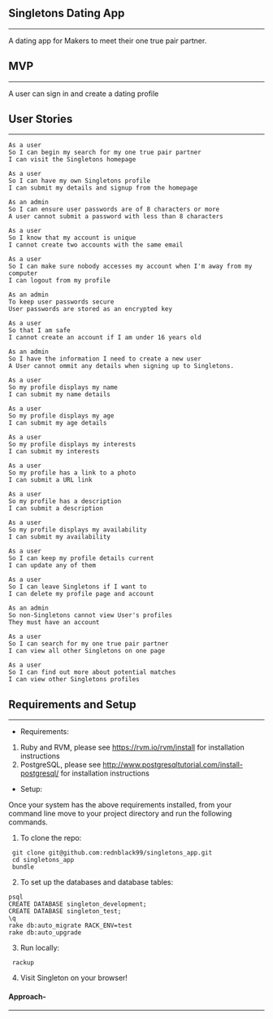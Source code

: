 ## Singletons Dating App
------------------------

A dating app for Makers to meet their one true pair partner.

## MVP
-------

A user can sign in and create a dating profile

## User Stories
---------------
```
As a user
So I can begin my search for my one true pair partner
I can visit the Singletons homepage

As a user
So I can have my own Singletons profile
I can submit my details and signup from the homepage

As an admin
So I can ensure user passwords are of 8 characters or more
A user cannot submit a password with less than 8 characters

As a user
So I know that my account is unique
I cannot create two accounts with the same email

As a user
So I can make sure nobody accesses my account when I'm away from my computer
I can logout from my profile

As an admin
To keep user passwords secure
User passwords are stored as an encrypted key

As a user
So that I am safe
I cannot create an account if I am under 16 years old

As an admin
So I have the information I need to create a new user
A User cannot ommit any details when signing up to Singletons.

As a user
So my profile displays my name
I can submit my name details

As a user
So my profile displays my age
I can submit my age details

As a user
So my profile displays my interests
I can submit my interests

As a user
So my profile has a link to a photo
I can submit a URL link

As a user
So my profile has a description
I can submit a description

As a user
So my profile displays my availability
I can submit my availability

As a user
So I can keep my profile details current
I can update any of them

As a user
So I can leave Singletons if I want to
I can delete my profile page and account

As an admin
So non-Singletons cannot view User's profiles
They must have an account

As a user
So I can search for my one true pair partner
I can view all other Singletons on one page

As a user
So I can find out more about potential matches
I can view other Singletons profiles
```

## Requirements and Setup
--------

- Requirements:

 1. Ruby and RVM, please see https://rvm.io/rvm/install for installation instructions
 2. PostgreSQL, please see http://www.postgresqltutorial.com/install-postgresql/ for installation instructions

- Setup:

Once your system has the above requirements installed, from your command line move to your project directory and run the following commands.

 1. To clone the repo:

```
 git clone git@github.com:rednblack99/singletons_app.git
 cd singletons_app
 bundle
```

 2. To set up the databases and database tables:

 ```
 psql
 CREATE DATABASE singleton_development;
 CREATE DATABASE singleton_test;
 \q
 rake db:auto_migrate RACK_ENV=test
 rake db:auto_upgrade
```

 3. Run locally:

```
 rackup
```

 4. Visit Singleton on your browser!

#### Approach-
--------------
